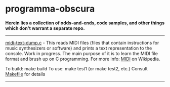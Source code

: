# programma-obscura

**Herein lies a collection of odds-and-ends, code samples, and other things which don't warrant a separate repo.**

---

[midi-text-dump.c](https://github.com/adambduncan/programma-obscura/blob/master/midi-text-dump/midi-text-dump.c) - This reads MIDI files (files that contain instructions for music synthesizers or software) and prints a text representation to the console. Work in progress. The main purpose of it is to learn the MIDI file format and brush up on C programming. For more info: [MIDI](https://en.wikipedia.org/wiki/MIDI) on Wikipedia.

To build: make build
To use: make test1 (or make test2, etc.)
Consult [Makefile](https://github.com/adambduncan/programma-obscura/blob/master/midi-text-dump/Makefile) for details

---
